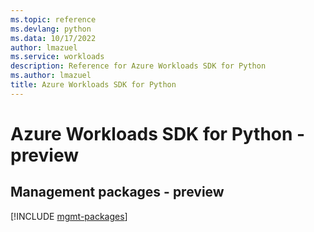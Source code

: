```yaml
---
ms.topic: reference
ms.devlang: python
ms.data: 10/17/2022
author: lmazuel
ms.service: workloads
description: Reference for Azure Workloads SDK for Python
ms.author: lmazuel
title: Azure Workloads SDK for Python
---
```

# Azure Workloads SDK for Python - preview

## Management packages - preview
[!INCLUDE [mgmt-packages](workloads-mgmt-index.md)]